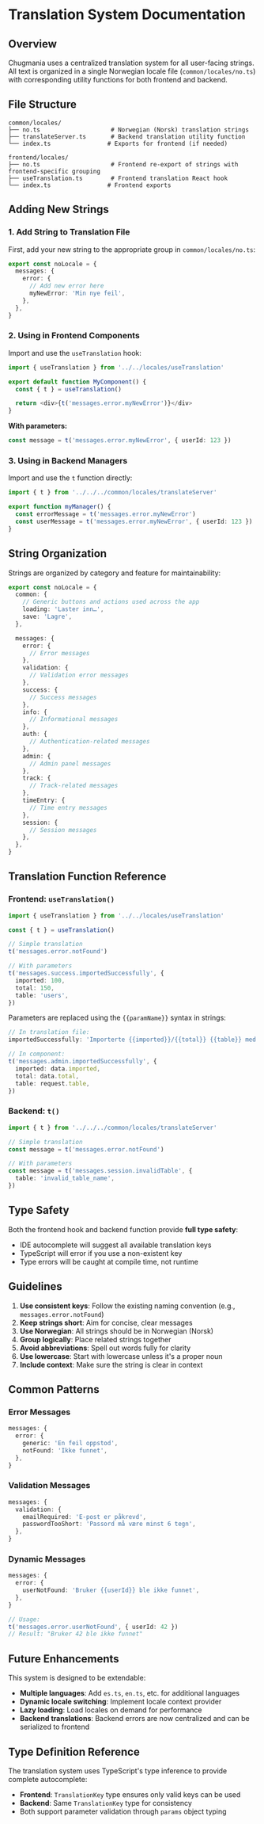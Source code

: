 # Translation System Documentation

## Overview

Chugmania uses a centralized translation system for all user-facing strings. All text is organized in a single Norwegian locale file (`common/locales/no.ts`) with corresponding utility functions for both frontend and backend.

## File Structure

```
common/locales/
├── no.ts                    # Norwegian (Norsk) translation strings
├── translateServer.ts       # Backend translation utility function
└── index.ts                # Exports for frontend (if needed)

frontend/locales/
├── no.ts                    # Frontend re-export of strings with frontend-specific grouping
├── useTranslation.ts        # Frontend translation React hook
└── index.ts                # Frontend exports
```

## Adding New Strings

### 1. Add String to Translation File

First, add your new string to the appropriate group in `common/locales/no.ts`:

```typescript
export const noLocale = {
  messages: {
    error: {
      // Add new error here
      myNewError: 'Min nye feil',
    },
  },
}
```

### 2. Using in Frontend Components

Import and use the `useTranslation` hook:

```typescript
import { useTranslation } from '../../locales/useTranslation'

export default function MyComponent() {
  const { t } = useTranslation()

  return <div>{t('messages.error.myNewError')}</div>
}
```

**With parameters:**

```typescript
const message = t('messages.error.myNewError', { userId: 123 })
```

### 3. Using in Backend Managers

Import and use the `t` function directly:

```typescript
import { t } from '../../../common/locales/translateServer'

export function myManager() {
  const errorMessage = t('messages.error.myNewError')
  const userMessage = t('messages.error.myNewError', { userId: 123 })
}
```

## String Organization

Strings are organized by category and feature for maintainability:

```typescript
export const noLocale = {
  common: {
    // Generic buttons and actions used across the app
    loading: 'Laster inn…',
    save: 'Lagre',
  },

  messages: {
    error: {
      // Error messages
    },
    validation: {
      // Validation error messages
    },
    success: {
      // Success messages
    },
    info: {
      // Informational messages
    },
    auth: {
      // Authentication-related messages
    },
    admin: {
      // Admin panel messages
    },
    track: {
      // Track-related messages
    },
    timeEntry: {
      // Time entry messages
    },
    session: {
      // Session messages
    },
  },
}
```

## Translation Function Reference

### Frontend: `useTranslation()`

```typescript
import { useTranslation } from '../../locales/useTranslation'

const { t } = useTranslation()

// Simple translation
t('messages.error.notFound')

// With parameters
t('messages.success.importedSuccessfully', {
  imported: 100,
  total: 150,
  table: 'users',
})
```

Parameters are replaced using the `{{paramName}}` syntax in strings:

```typescript
// In translation file:
importedSuccessfully: 'Importerte {{imported}}/{{total}} {{table}} med suksess'

// In component:
t('messages.admin.importedSuccessfully', {
  imported: data.imported,
  total: data.total,
  table: request.table,
})
```

### Backend: `t()`

```typescript
import { t } from '../../../common/locales/translateServer'

// Simple translation
const message = t('messages.error.notFound')

// With parameters
const message = t('messages.session.invalidTable', {
  table: 'invalid_table_name',
})
```

## Type Safety

Both the frontend hook and backend function provide **full type safety**:

- IDE autocomplete will suggest all available translation keys
- TypeScript will error if you use a non-existent key
- Type errors will be caught at compile time, not runtime

## Guidelines

1. **Use consistent keys**: Follow the existing naming convention (e.g., `messages.error.notFound`)
2. **Keep strings short**: Aim for concise, clear messages
3. **Use Norwegian**: All strings should be in Norwegian (Norsk)
4. **Group logically**: Place related strings together
5. **Avoid abbreviations**: Spell out words fully for clarity
6. **Use lowercase**: Start with lowercase unless it's a proper noun
7. **Include context**: Make sure the string is clear in context

## Common Patterns

### Error Messages

```typescript
messages: {
  error: {
    generic: 'En feil oppstod',
    notFound: 'Ikke funnet',
  },
}
```

### Validation Messages

```typescript
messages: {
  validation: {
    emailRequired: 'E-post er påkrevd',
    passwordTooShort: 'Passord må være minst 6 tegn',
  },
}
```

### Dynamic Messages

```typescript
messages: {
  error: {
    userNotFound: 'Bruker {{userId}} ble ikke funnet',
  },
}

// Usage:
t('messages.error.userNotFound', { userId: 42 })
// Result: "Bruker 42 ble ikke funnet"
```

## Future Enhancements

This system is designed to be extendable:

- **Multiple languages**: Add `es.ts`, `en.ts`, etc. for additional languages
- **Dynamic locale switching**: Implement locale context provider
- **Lazy loading**: Load locales on demand for performance
- **Backend translations**: Backend errors are now centralized and can be serialized to frontend

## Type Definition Reference

The translation system uses TypeScript's type inference to provide complete autocomplete:

- **Frontend**: `TranslationKey` type ensures only valid keys can be used
- **Backend**: Same `TranslationKey` type for consistency
- Both support parameter validation through `params` object typing

